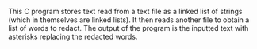 This C program stores text read from a text file as a linked list of strings (which in themselves are linked lists). It then reads another file to obtain a list of words to redact. The output of the program is the inputted text with asterisks replacing the redacted words.
